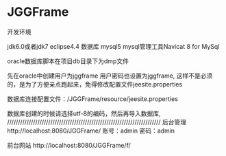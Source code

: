 # JGGFrame

开发环境

jdk6.0或者jdk7
eclipse4.4
数据库 mysql5
mysql管理工具Navicat 8 for MySql

oracle数据库脚本在项目db目录下为dmp文件

先在oracle中创建用户为jggframe  用户密码也设置为jggframe,
这样不是必须的，是为了方便亲点跑起来，免得修改配置文件jeesite.properties

数据库连接配置文件：/JGGFrame/resource/jeesite.properties

数据库创建的时候请选择utf-8的编码，然后再导入数据库,
///////////////////////////////////////////////////////////////////////
后台管理
http://localhost:8080/JGGFrame/
账号：admin
密码：admin

前台网站
http://localhost:8080/JGGFrame/f/
